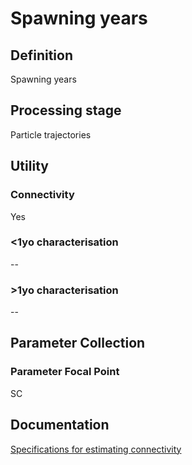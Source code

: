 # Spawning years
<!-- 
{: .no_toc .text-delta }
* TOC
{:toc} -->

## Definition

Spawning years

## Processing stage

Particle trajectories 

## Utility 
### Connectivity

Yes

### <1yo characterisation

-- 

### >1yo characterisation

-- 

## Parameter Collection
### Parameter Focal Point

SC

## Documentation

[Specifications for estimating connectivity](https://aimsgovau.sharepoint.com/:w:/r/sites/RRAPMDS/_layouts/15/Doc.aspx?sourcedoc=%7B3C80B081-E4F6-4C04-A988-8C11FEBE20E5%7D&file=Connectivity_parameters_SC.docx)